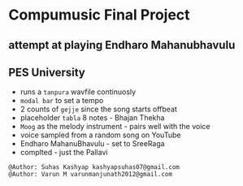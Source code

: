 # Compumusic Final Project
## attempt at playing Endharo Mahanubhavulu
## PES University

+ runs a ```tanpura``` wavfile continuosly
+ ```modal bar``` to set a tempo
+ 2 counts of ```gejje``` since the song starts offbeat
+ placeholder ```tabla``` 8 notes - Bhajan Thekha
+ ```Moog``` as the melody instrument - pairs well with the voice
+ voice sampled from a random song on YouTube
+ Endharo MahanuBhavulu - set to SreeRaga
+ complted - just the Pallavi

```
@Author: Suhas Kashyap kashyapsuhas07@gmail.com
@Author: Varun M varunmanjunath2012@gmail.com
```